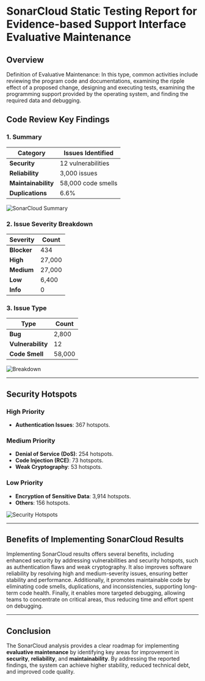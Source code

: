 # SonarCloud Static Testing Report for Evidence-based Support Interface Evaluative Maintenance

## Overview
Definition of Evaluative Maintenance: In this type, common activities include reviewing the program code and documentations, examining the ripple effect of a proposed change, designing and executing tests, examining the programming support provided by the operating system, and finding the required data and debugging.


## Code Review Key Findings
### 1. Summary
| **Category**         | **Issues Identified** |
|----------------------|-----------------------|
| **Security**         | 12 vulnerabilities    |
| **Reliability**      | 3,000 issues          |
| **Maintainability**  | 58,000 code smells    |
| **Duplications**     | 6.6%                  |

![SonarCloud Summary](https://github.com/NKiNU/eden/tree/assignment1_nifailamsyar/sonarcloud/summary.png)



### 2. Issue Severity Breakdown
| **Severity**         | **Count** |
|----------------------|-----------|
| **Blocker**          | 434       |
| **High**             | 27,000    |
| **Medium**           | 27,000    |
| **Low**              | 6,400     |
| **Info**             | 0         |

### 3. Issue Type
| **Type**             | **Count** |
|----------------------|-----------|
| **Bug**              | 2,800     |
| **Vulnerability**    | 12        |
| **Code Smell**       | 58,000    |


![Breakdown](https://github.com/NKiNU/eden/tree/assignment1_nifailamsyar/sonarcloud/stats.png)

---

## Security Hotspots
### High Priority
- **Authentication Issues**: 367 hotspots.

### Medium Priority
- **Denial of Service (DoS)**: 254 hotspots.
- **Code Injection (RCE)**: 73 hotspots.
- **Weak Cryptography**: 53 hotspots.

### Low Priority
- **Encryption of Sensitive Data**: 3,914 hotspots.
- **Others**: 156 hotspots.

![Security Hotspots](https://github.com/NKiNU/eden/tree/assignment1_nifailamsyar/sonarcloud/security_hotspots.png)


---

## Benefits of Implementing SonarCloud Results
Implementing SonarCloud results offers several benefits, including enhanced security by addressing vulnerabilities and security hotspots, such as authentication flaws and weak cryptography. It also improves software reliability by resolving high and medium-severity issues, ensuring better stability and performance. Additionally, it promotes maintainable code by eliminating code smells, duplications, and inconsistencies, supporting long-term code health. Finally, it enables more targeted debugging, allowing teams to concentrate on critical areas, thus reducing time and effort spent on debugging.

---

## Conclusion
The SonarCloud analysis provides a clear roadmap for implementing **evaluative maintenance** by identifying key areas for improvement in **security**, **reliability**, and **maintainability**. By addressing the reported findings, the system can achieve higher stability, reduced technical debt, and improved code quality.
